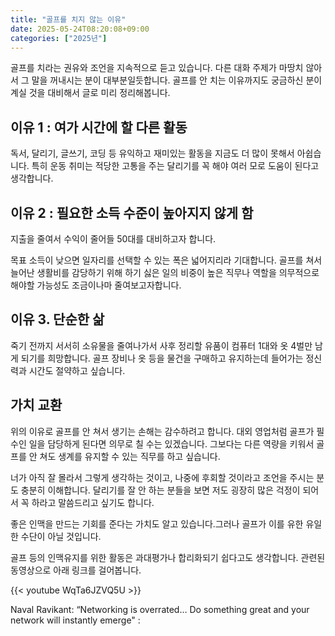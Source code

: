 ```yaml
---
title: "골프를 치지 않는 이유"
date: 2025-05-24T08:20:08+09:00
categories: ["2025년"]
---
```


골프를 치라는 권유와 조언을 지속적으로 듣고 있습니다. 다른 대화 주제가 마땅치 않아서 그 말을 꺼내시는 분이 대부분일듯합니다. 골프를 안 치는 이유까지도 궁금하신 분이 계실 것을 대비해서 글로 미리 정리해봅니다.

## 이유 1 : 여가 시간에 할 다른 활동

독서, 달리기, 글쓰기, 코딩 등 유익하고 재미있는 활동을 지금도 더 많이 못해서 아쉽습니다. 특히 운동 취미는 적당한 고통을 주는 달리기를 꼭 해야 여러 모로 도움이 된다고 생각합니다.

## 이유 2 : 필요한 소득 수준이 높아지지 않게 함

지출을 줄여서 수익이 줄어들 50대를 대비하고자 합니다.

목표 소득이 낮으면 일자리를 선택할 수 있는 폭은 넓어지리라 기대합니다. 골프를 쳐서 늘어난 생활비를 감당하기 위해 하기 싫은 일의 비중이 높은 직무나 역할을 의무적으로 해야할 가능성도 조금이나마 줄여보고자합니다.

## 이유 3. 단순한 삶

죽기 전까지 서서히 소유물을 줄여나가서 사후 정리할 유품이 컴퓨터 1대와 옷 4벌만 남게 되기를 희망합니다. 골프 장비나 옷 등을 물건을 구매하고 유지하는데 들어가는 정신력과 시간도 절약하고 싶습니다.

## 가치 교환

위의 이유로 골프를 안 쳐서 생기는 손해는 감수하려고 합니다. 대외 영업처럼 골프가 필수인 일을 담당하게 된다면 의무로 칠 수는 있겠습니다. 그보다는 다른 역량을 키워서 골프를 안 쳐도 생계를 유지할 수 있는 직무를 하고 싶습니다.

너가 아직 잘 몰라서 그렇게 생각하는 것이고, 나중에 후회할 것이라고 조언을 주시는 분도 충분히 이해합니다. 달리기를 잘 안 하는 분들을 보면 저도 굉장히 많은 걱정이 되어서 꼭 하라고 말씀드리고 싶기도 합니다.

좋은 인맥을 만드는 기회를 준다는 가치도 알고 있습니다.그러나 골프가 이를 유한 유일한 수단이 아닐 것입니다.

골프 등의 인맥유지를 위한 활동은 과대평가나 합리화되기 쉽다고도 생각합니다. 관련된 동영상으로 아래 링크를 걸어봅니다.

{{< youtube WqTa6JZVQ5U >}}

Naval Ravikant: “Networking is overrated… Do something great and your network will instantly emerge" :
